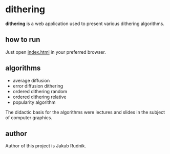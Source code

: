 # dithering

**dithering** is a web application used to present various dithering algorithms.

## how to run

Just open [index.html](index.html) in your preferred browser.

## algorithms

- average diffusion
- error diffusion dithering
- ordered dithering random
- ordered dithering relative
- popularity algorithm

The didactic basis for the algorithms were lectures and slides in the subject of computer graphics.

## author

Author of this project is Jakub Rudnik.

